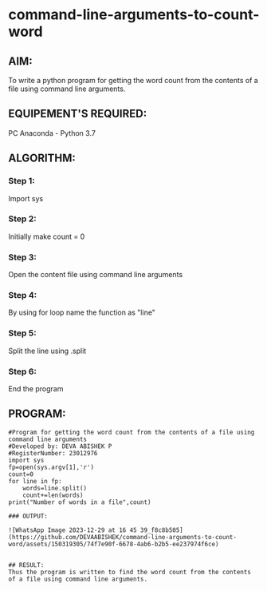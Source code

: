 # command-line-arguments-to-count-word
## AIM:
To write a python program for getting the word count from the contents of a file using command line arguments.
## EQUIPEMENT'S REQUIRED: 
PC
Anaconda - Python 3.7
## ALGORITHM: 
### Step 1:
Import sys
### Step 2: 
Initially make count = 0
### Step 3: 
Open the content file using command line arguments
### Step 4:  
By using for loop name the function as "line"
### Step 5: 
Split the line using .split
### Step 6: 
End the program
## PROGRAM:
```
#Program for getting the word count from the contents of a file using command line arguments
#Developed by: DEVA ABISHEK P
#RegisterNumber: 23012976
import sys
fp=open(sys.argv[1],'r')
count=0
for line in fp:
    words=line.split()
    count+=len(words)
print("Number of words in a file",count)

### OUTPUT:

![WhatsApp Image 2023-12-29 at 16 45 39_f8c8b505](https://github.com/DEVAABISHEK/command-line-arguments-to-count-word/assets/150319305/74f7e90f-6678-4ab6-b2b5-ee237974f6ce)


## RESULT:
Thus the program is written to find the word count from the contents of a file using command line arguments.

